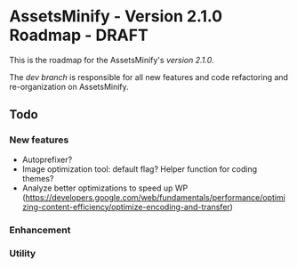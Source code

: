 AssetsMinify - Version 2.1.0 Roadmap - DRAFT
============

This is the roadmap for the AssetsMinify's *version 2.1.0*.

The *dev branch* is responsible for all new features and code refactoring and re-organization on AssetsMinify.


Todo
-------------

### New features

- Autoprefixer?
- Image optimization tool: default flag? Helper function for coding themes?
- Analyze better optimizations to speed up WP (https://developers.google.com/web/fundamentals/performance/optimizing-content-efficiency/optimize-encoding-and-transfer)

### Enhancement

### Utility
